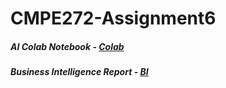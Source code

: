 # CMPE272-Assignment6

##### AI Colab Notebook - [Colab](https://github.com/sjkchang/CMPE272-Assignment6/blob/master/CMPE272_Assignment6.ipynb)

##### Business Intelligence Report  - [BI](https://github.com/sjkchang/CMPE272-Assignment6/blob/master/Business%20Intelligence.pdf)
